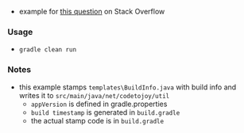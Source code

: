
* example for [this question](https://stackoverflow.com/questions/51937034) on Stack Overflow

### Usage

* `gradle clean run`

### Notes

* this example stamps `templates\BuildInfo.java` with build info and writes it to `src/main/java/net/codetojoy/util`
    * `appVersion` is defined in gradle.properties
    * `build timestamp` is generated in `build.gradle`
    * the actual stamp code is in `build.gradle`
